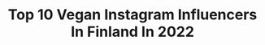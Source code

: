 ---
title: Top 10 Vegan Instagram Influencers In Finland In 2022
description: >-
  Find top vegan Instagram influencers in Finland in 2022. Most popular hashtags: #vegaani #vegan #arvonta #finland.
platform: Instagram
hits: 33
text_top: Discover the most popular Instagram profiles on inBeat.
text_bottom: Our platform aggregates 33 Instagram influencers like this in Finland for you to pitch.
profiles:
  - username: "jorikotis"
    fullname: >-
      J O R I   K O T A - A H O 🇫🇮
    bio: >-
      ◾ Coach ◾ Known from TV ◾ @ritakotis & Jare ◾ All kinds of movement ◾ Vegan for the animals
    location: "Finland"
    followers: 10663
    engagement: 1067
    commentsToLikes: 0.029342
    id: ck6trctegy98e0j71oijjv64x
    verified: false
    hashtags: "#photooftheday, #yoga, #personaltrainer, #family"
  - username: "siirisuurvisiiri"
    fullname: >-
      Siiri Partanen
    bio: >-
      Actor-Musician🎭🥁🎶 Vegan🥑
    location: "Finland"
    followers: 20090
    engagement: 196
    commentsToLikes: 0.006790
    id: ckaozfv7tlpa60i78bkxjcw3f
    verified: false
    hashtags: "#actress, #ulkonaperill, #arctichill, #mets"
  - username: "solku_art"
    fullname: >-
      Solku
    bio: >-
      Original realistic hobbyhorses Trans non-binary vegan artist from Ikaalinen Finland @4hsuomi Yrittäjä They/Them Since 2006
    location: "Finland"
    followers: 18026
    engagement: 1297
    commentsToLikes: 0.027221
    id: ck5hmxiusmt840i11yontvllu
    verified: false
    hashtags: "#steckenpferd, #arttoy, #modelhorse, #tehtysuomessa"
  - username: "chocochili"
    fullname: >-
      Elina Innanen
    bio: >-
      ✖ Vegan food blogger & cookbook author ✖ Helsinki, Finland ✖ elina@chocochili.net ⏩ My newest blog post
    location: "Finland"
    followers: 24840
    engagement: 325
    commentsToLikes: 0.070851
    id: ck5hrhfeyuvx40i11jskgl9cp
    verified: false
    hashtags: "#vegaani, #vegan, #chocochili, #summer"
  - username: "minnihei"
    fullname: >-
      Minni
    bio: >-
      Helsinki sustainable wannabe | rescue dogs | vegan food • Youtube @psolenvegaani 💌 minni.vaara@hotmail.com
    location: "Finland"
    followers: 11965
    engagement: 1112
    commentsToLikes: 0.037663
    id: ck5zwv1px6thg0i1475w84vo4
    verified: false
    hashtags: "#vegaaninen, #pysykotona, #flattenthecurve, #vegaani"
  - username: "maijuline"
    fullname: >-
      Maiju Laine
    bio: >-
      28 🌲 Finland 🇫🇮 Milliner 👒 Vintage & Victorian inspired 🕯️ Dressmaking 👗Vegan 🌱 My handmade @sylviaquaint 🕊️
    location: "Finland"
    followers: 7900
    engagement: 561
    commentsToLikes: 0.024167
    id: ck138old7h91u0i19kdderx67
    verified: false
    hashtags: "#1890s, #lolitafashion, #ootd, #vintagestyle"
  - username: "veganminna"
    fullname: >-
      Minna | Vegan lifestyle 🌱
    bio: >-
      Blogger from Helsinki Bride to be 2022 💍 @icaniwill ”MINNAR20” -20 %
    location: "Finland"
    followers: 2348
    engagement: 1313
    commentsToLikes: 0.190074
    id: ck6uhifw49ax10j7183cu5d71
    verified: false
    hashtags: "#idealofsweden, #luonnonkosmetiikka, #luonnonkosmetiikkap, #summermemories"
  - username: "tuuliatalvio"
    fullname: >-
      TUULIA TALVIO
    bio: >-
      healthy living ✵✧✵ good vibes Helsinki, Finland hello@tuulia.co
    location: "Finland"
    followers: 23612
    engagement: 263
    commentsToLikes: 0.027239
    id: ck55k2sv7ybmu0i11n435241o
    verified: false
    hashtags: "#foodin, #vegan, #tuuliablog, #nourish"
  - username: "tarukatarina"
    fullname: >-
      Taru Kallionpää | FINLAND
    bio: >-
      made to make + loved to love wife & mama to carlos podcast host @mamcastpodi team @vitaminwellsuomi
    location: "Finland"
    followers: 11066
    engagement: 1303
    commentsToLikes: 0.039361
    id: ck14lqhh5vz9q0i191rkmk9dk
    verified: false
    hashtags: "#perfumefree, #babyboy, #newbornbaby, #pregnancy"
  - username: "maijuriskala"
    fullname: >-
      MAIJU RISKALA
    bio: >-
      🏋🏾‍♀️ PT @bealivehealthclub | @mybnb_suomi 🖤 team @gymnation | 10 % off MAIJU 🌸 Ambassador @foodin | maiju15 🎙 @omantienkulkijapodcast
    location: "Finland"
    followers: 11635
    engagement: 1124
    commentsToLikes: 0.045192
    id: ck55k2jm4yazs0i11jci1ify8
    verified: false
    hashtags: "#omantienkulkijapodcast, #wellness, #podcast, #giveaway"
---